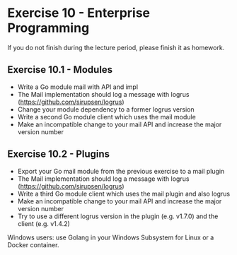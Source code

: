 # Exercise 10 - Enterprise Programming

If you do not finish during the lecture period, please finish it as homework.

## Exercise 10.1 - Modules

- Write a Go module mail with API and impl
- The Mail implementation should log a message with logrus (https://github.com/sirupsen/logrus)
- Change your module dependency to a former logrus version
- Write a second Go module client which uses the mail module
- Make an incompatible change to your mail API and increase the major version number

## Exercise 10.2 - Plugins

- Export your Go mail module from the previous exercise to a mail plugin
- The Mail implementation should log a message with logrus (https://github.com/sirupsen/logrus)
- Write a third Go module client which uses the mail plugin and also logrus
- Make an incompatible change to your mail API and increase the major version number
- Try to use a different logrus version in the plugin (e.g. v1.7.0) and the client (e.g. v1.4.2)

Windows users: use Golang in your Windows Subsystem for Linux or a Docker container.
